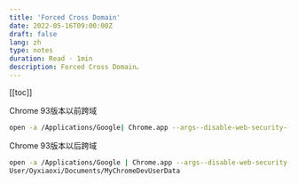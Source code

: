 ```yaml
---
title: 'Forced Cross Domain'
date: 2022-05-16T09:00:00Z
draft: false
lang: zh
type: notes
duration: Read · 1min
description: Forced Cross Domain。
---
```


[[toc]]

Chrome 93版本以前跨域

```bash
open -a /Applications/Google| Chrome.app --args--disable-web-security--user-data-dir=/User/Oyxiaoxi/Documents/MyChromeDevUserData
```

Chrome 93版本以后跨域

```bash
open -a /Applications/Google | Chrome.app --args--disable-web-security--disable-features=SameSiteByDefaultCookies,CookiesWithoutSameSiteMustBeSecure--user-data-dir=/
User/Oyxiaoxi/Documents/MyChromeDevUserData
```
